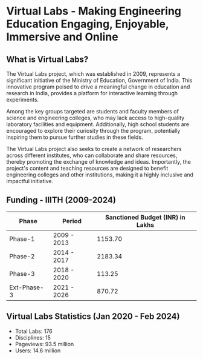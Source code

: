 # Virtual Labs - Making Engineering Education Engaging, Enjoyable, Immersive and Online

## What is Virtual Labs?
The Virtual Labs project, which was established in 2009, represents a significant initiative of the Ministry of Education, Government of India. This innovative program poised to drive a meaningful change in education and research in India, provides a platform for interactive learning through experiments.

Among the key groups targeted are students and faculty members of science and engineering colleges, who may lack access to high-quality laboratory facilities and equipment. Additionally, high school students are encouraged to explore their curiosity through the program, potentially inspiring them to pursue further studies in these fields.

The Virtual Labs project also seeks to create a network of researchers across different institutes, who can collaborate and share resources, thereby promoting the exchange of knowledge and ideas. Importantly, the project's content and teaching resources are designed to benefit engineering colleges and other institutions, making it a highly inclusive and impactful initiative.

## Funding - IIITH (2009-2024)

| Phase    | Period        | Sanctioned Budget (INR) in Lakhs |
|----------|---------------|----------------------------------|
| Phase-1  | 2009 - 2013   | 1153.70                          |
| Phase-2  | 2014 - 2017   | 2183.34                          |
| Phase-3  | 2018 - 2020   | 113.25                           |
| Ext-Phase-3 | 2021 - 2026 | 870.72                          |


## Virtual Labs Statistics (Jan 2020 - Feb 2024)
- Total Labs: 176
- Disciplines: 15
- Pageviews: 93.5 million
- Users: 14.6 million
